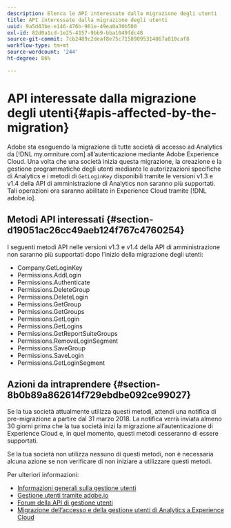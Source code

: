 ```yaml
---
description: Elenca le API interessate dalla migrazione degli utenti
title: API interessate dalla migrazione degli utenti
uuid: 9a5d43be-e146-476b-961e-49ea0a30b500
exl-id: 82d0a1cd-1e25-4157-9bb9-bba1049fdc48
source-git-commit: 7cb2489c2deaf8e75c71589895314067a010caf8
workflow-type: tm+mt
source-wordcount: '244'
ht-degree: 86%

---
```


# API interessate dalla migrazione degli utenti{#apis-affected-by-the-migration}

Adobe sta eseguendo la migrazione di tutte società di accesso ad Analytics da [!DNL my.omniture.com] all’autenticazione mediante Adobe Experience Cloud. Una volta che una società inizia questa migrazione, la creazione e la gestione programmatiche degli utenti mediante le autorizzazioni specifiche di Analytics e i metodi di `GetLoginKey` disponibili tramite le versioni v1.3 e v1.4 della API di amministrazione di Analytics non saranno più supportati. Tali operazioni ora saranno abilitate in Experience Cloud tramite [!DNL adobe.io].

## Metodi API interessati {#section-d19051ac26cc49aeb124f767c4760254}

I seguenti metodi API nelle versioni v1.3 e v1.4 della API di amministrazione non saranno più supportati dopo l’inizio della migrazione degli utenti:

* Company.GetLoginKey
* Permissions.AddLogin
* Permissions.Authenticate
* Permissions.DeleteGroup
* Permissions.DeleteLogin
* Permissions.GetGroup
* Permissions.GetGroups
* Permissions.GetLogin
* Permissions.GetLogins
* Permissions.GetReportSuiteGroups
* Permissions.RemoveLoginSegment
* Permissions.SaveGroup
* Permissions.SaveLogin
* Permissions.GetLoginSegment

## Azioni da intraprendere {#section-8b0b89a862614f729ebdbe092ce99027}

Se la tua società attualmente utilizza questi metodi, attendi una notifica di pre-migrazione a partire dal 31 marzo 2018. La notifica verrà inviata almeno 30 giorni prima che la tua società inizi la migrazione all’autenticazione di Experience Cloud e, in quel momento, questi metodi cesseranno di essere supportati.

Se la tua società non utilizza nessuno di questi metodi, non è necessaria alcuna azione se non verificare di non iniziare a utilizzare questi metodi.

Per ulteriori informazioni:

* [Informazioni generali sulla gestione utenti](https://helpx.adobe.com/it/enterprise/help/users.html)
* [Gestione utenti tramite adobe.io](https://www.adobe.io/apis/cloudplatform/usermanagement/docs/gettingstarted.html)
* [Forum della API di gestione utenti](https://community.adobe.com/t5/enterprise-teams/bd-p/enterprise-and-teams)
* [Migrazione dell’accesso e della gestione utenti di Analytics a Experience Cloud](https://experienceleague.adobe.com/docs/analytics/admin/user-product-management/user-management/migrate-users/c-migration-tool.html)
